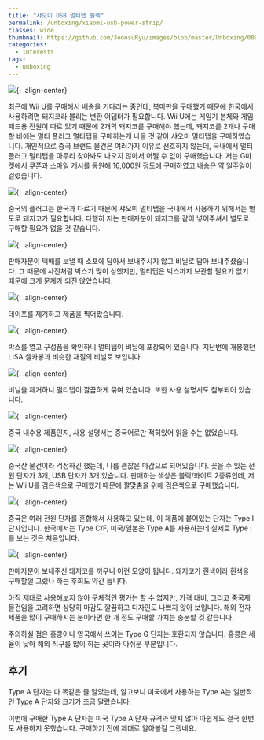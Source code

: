 ```yaml
---
title: "샤오미 USB 멀티탭 블랙"
permalink: /unboxing/xiaomi-usb-power-strip/
classes: wide
thumbnail: https://github.com/JoonsuRyu/images/blob/master/Unboxing/009/00.jpg?raw=true
categories:
  - interests
tags:
  - unboxing
---
```


![](https://github.com/JoonsuRyu/images/blob/master/Unboxing/009/00.jpg?raw=true){: .align-center}

최근에 Wii U를 구매해서 배송을 기다리는 중인데, 북미판을 구매했기 때문에 한국에서 사용하려면 돼지코라 불리는 변환 어댑터가 필요합니다. Wii U에는 게임기 본체와 게임 패드용 전원이 따로 있기 때문에 2개의 돼지코를 구매해야 했는데, 돼지코를 2개나 구매할 바에는 멀티 플러그 멀티탭을 구매하는게 나을 것 같아 샤오미 멀티탭을 구매하였습니다. 개인적으로 중국 브랜드 물건은 여러가지 이유로 선호하지 않는데, 국내에서 멀티 플러그 멀티탭을 아무리 찾아봐도 나오지 않아서 어쩔 수 없이 구매했습니다. 저는 G마켓에서 쿠폰과 스마일 캐시를 동원해 16,000원 정도에 구매하였고 배송은 약 일주일이 걸렸습니다.

![](https://github.com/JoonsuRyu/images/blob/master/Unboxing/009/01.jpg?raw=true){: .align-center}

중국의 플러그는 한국과 다르기 때문에 샤오미 멀티탭을 국내에서 사용하기 위해서는 별도로 돼지코가 필요합니다. 다행히 저는 판매자분이 돼지코를 같이 넣어주셔서 별도로 구매할 필요가 없을 것 같습니다.

![](https://github.com/JoonsuRyu/images/blob/master/Unboxing/009/02.jpg?raw=true){: .align-center}

판매자분이 택배를 보낼 때 소포에 담아서 보내주시지 않고 비닐로 담아 보내주셨습니다. 그 때문에 사진처럼 박스가 많이 상했지만, 멀티탭은 박스까지 보관할 필요가 없기 때문에 크게 문제가 되진 않았습니다.

![](https://github.com/JoonsuRyu/images/blob/master/Unboxing/009/03.jpg?raw=true){: .align-center}

테이프를 제거하고 제품을 찍어봤습니다.

![](https://github.com/JoonsuRyu/images/blob/master/Unboxing/009/04.jpg?raw=true){: .align-center}

박스를 열고 구성품을 확인하니 멀티탭이 비닐에 포장되어 있습니다. 지난번에 개봉했던 LISA 셀카봉과 비슷한 재질의 비닐로 보입니다.

![](https://github.com/JoonsuRyu/images/blob/master/Unboxing/009/05.jpg?raw=true){: .align-center}

비닐을 제거하니 멀티탭이 깔끔하게 묶여 있습니다. 또한 사용 설명서도 첨부되어 있습니다.

![](https://github.com/JoonsuRyu/images/blob/master/Unboxing/009/06.jpg?raw=true){: .align-center}

중국 내수용 제품인지, 사용 설명서는 중국어로만 적혀있어 읽을 수는 없었습니다.

![](https://github.com/JoonsuRyu/images/blob/master/Unboxing/009/07.jpg?raw=true){: .align-center}

중국산 물건이라 걱정하긴 했는데, 나름 괜찮은 마감으로 되어있습니다. 꽂을 수 있는 전원 단자가 3개, USB 단자가 3개 있습니다. 판매하는 색상은 블랙/화이트 2종류인데, 저는 Wii U를 검은색으로 구매했기 때문에 깔맞춤을 위해 검은색으로 구매했습니다.

![](https://github.com/JoonsuRyu/images/blob/master/Unboxing/009/08.jpg?raw=true){: .align-center}

중국은 여러 전원 단자를 혼합해서 사용하고 있는데, 이 제품에 붙어있는 단자는 Type I 단자입니다. 한국에서는 Type C/F, 미국/일본은 Type A를 사용하는데 실제로 Type I를 보는 것은 처음입니다.

![](https://github.com/JoonsuRyu/images/blob/master/Unboxing/009/09.jpg?raw=true){: .align-center}

판매자분이 보내주신 돼지코를 끼우니 이런 모양이 됩니다. 돼지코가 흰색이라 흰색을 구매할껄 그랬나 하는 후회도 약간 듭니다.

아직 제대로 사용해보지 않아 구체적인 평가는 할 수 없지만, 가격 대비, 그리고 중국제 물건임을 고려하면 상당히 마감도 깔끔하고 디자인도 나쁘지 않아 보입니다. 해외 전자제품을 많이 구매하시는 분이라면 한 개 정도 구매할 가치는 충분할 것 같습니다.

주의하실 점은 홍콩이나 영국에서 쓰이는 Type G 단자는 호환되지 않습니다. 홍콩은 세율이 낮아 해외 직구를 많이 하는 곳이라 아쉬운 부분입니다.

## 후기

Type A 단자는 다 똑같은 줄 알았는데, 알고보니 미국에서 사용하는 Type A는 일반적인 Type A 단자와 크기가 조금 달랐습니다.

이번에 구매한 Type A 단자는 미국 Type A 단자 규격과 맞지 않아 아쉽게도 결국 한번도 사용하지 못했습니다. 구매하기 전에 제대로 알아볼걸 그랬네요.